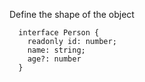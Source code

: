 
Define the shape of the object
```
  interface Person {
    readonly id: number;
    name: string;
    age?: number
  }
```

